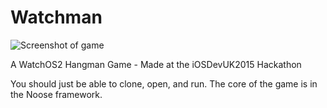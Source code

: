 # Watchman

![Screenshot of game](https://raw.githubusercontent.com/DanielTomlinson/Watchman/master/IMG_2196.jpg)

A WatchOS2 Hangman Game - Made at the iOSDevUK2015 Hackathon

You should just be able to clone, open, and run.
The core of the game is in the Noose framework.
